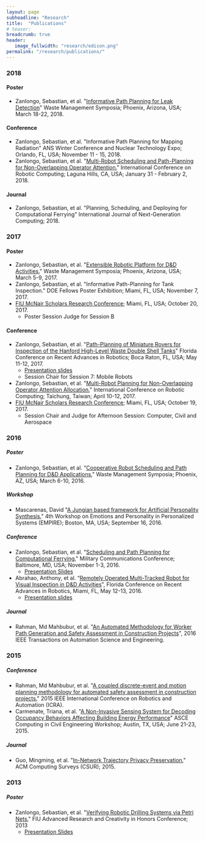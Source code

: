 ```yaml
---
layout: page
subheadline: "Research"
title:  "Publications"
# teaser:
breadcrumb: true
header:
   image_fullwidth: "research/edison.png"
permalink: "/research/publications/"
---
```


### 2018

#### Poster

- Zanlongo, Sebastian, et al. "[Informative Path Planning for Leak Detection](https://drive.google.com/file/d/1Kzf6BTqk2qLigKel5kbYE2Q1B6Yjbulm/view?usp=sharing)" Waste Management Symposia; Phoenix, Arizona, USA; March 18-22, 2018.

#### Conference

- Zanlongo, Sebastian, et al. "Informative Path Planning for Mapping Radiation" ANS Winter Conference and Nuclear Technology Expo; Orlando, FL, USA; November 11 - 15, 2018.
- Zanlongo, Sebastian, et al. "[Multi-Robot Scheduling and Path-Planning for Non-Overlapping Operator Attention.](/research/projects/operator-scheduling/)" International Conference on Robotic Computing; Laguna Hills, CA, USA; January 31 - February 2, 2018.

#### Journal

- Zanlongo, Sebastian, et al. "Planning, Scheduling, and Deploying for Computational Ferrying" International Journal of Next-Generation Computing; 2018.

### 2017

#### Poster

- Zanlongo, Sebastian, et al. "[Extensible Robotic Platform for D&D Activities.](https://drive.google.com/file/d/0B7LrHOVVu2-DQ3FmRkhvYzN0VlE/view?usp=sharing)" Waste Management Symposia; Phoenix, Arizona, USA; March 5-9, 2017.
- Zanlongo, Sebastian, et al. "Informative Path-Planning for Tank Inspection." DOE Fellows Poster Exhibition; Miami, FL, USA; November 7, 2017.
- [FIU McNair Scholars Research Conference](http://mcnairconference.fiu.edu/); Miami, FL, USA; October 20, 2017.
  - Poster Session Judge for Session B

#### Conference

- Zanlongo, Sebastian, et al. "[Path-Planning of Miniature Rovers for Inspection of the Hanford High-Level Waste Double Shell Tanks](http://public.eng.fau.edu/design/fcrar2017/papers/Path-PlanningMiniatureRovers.pdf)" Florida Conference on Recent Advances in Robotics; Boca Raton, FL, USA; May 11-12, 2017.
  - [Presentation slides](https://drive.google.com/file/d/0B7LrHOVVu2-DRlR6clZwb3RnM2M/view?usp=sharing)
  - Session Chair for Session 7: Mobile Robots
- Zanlongo, Sebastian, et al. "[Multi-Robot Planning for Non-Overlapping Operator Attention Allocation.](/research/projects/operator-scheduling/)" International Conference on Robotic Computing; Taichung, Taiwan; April 10-12, 2017.
- [FIU McNair Scholars Research Conference](http://mcnairconference.fiu.edu/); Miami, FL, USA; October 19, 2017.
  - Session Chair and Judge for Afternoon Session: Computer, Civil and Aerospace

### 2016

##### Poster

- Zanlongo, Sebastian, et al. "[Cooperative Robot Scheduling and Path Planning for D&D Applications.](https://drive.google.com/file/d/0B7LrHOVVu2-Dd3hkUXNHc2xJV1k/view?usp=sharing)" Waste Management Symposia; Phoenix, AZ, USA; March 6-10, 2016.

##### Workshop

- Mascarenas, David "[A Jungian based framework for Artificial Personality Synthesis.](https://empire2016recsys.files.wordpress.com/2016/03/mascarenas_empire2016_slides.pdf)" 4th Workshop on Emotions and Personality in Personalized Systems (EMPIRE); Boston, MA, USA; September 16, 2016.

##### Conference

- Zanlongo, Sebastian, et al. "[Scheduling and Path Planning for Computational Ferrying.](http://ieeexplore.ieee.org/abstract/document/7795399/)" Military Communications Conference; Baltimore, MD, USA; November 1-3, 2016.
  - [Presentation Slides](https://drive.google.com/file/d/0B7LrHOVVu2-DbHNRamJsVENmSTA/view?usp=sharing)
- Abrahao, Anthony, et al. “[Remotely Operated Multi-Tracked Robot for Visual Inspection in D&D Activities](http://www.eng.fiu.edu/mme/robotics/fcrar2016/FCRAR2016PROCEEDINGS.pdf#page=189)”, Florida Conference on Recent Advances in Robotics, Miami, FL, May 12-13, 2016.
  - [Presentation slides](https://drive.google.com/file/d/0B7LrHOVVu2-DV2tWQlhDY0lsY0E/view?usp=sharing)

##### Journal

- Rahman, Md Mahbubur, et al. "[An Automated Methodology for Worker Path Generation and Safety Assessment in Construction Projects](http://ieeexplore.ieee.org/abstract/document/7790844/)", 2016 IEEE Transactions on Automation Science and Engineering.

### 2015

##### Conference

- Rahman, Md Mahbubur, et al. "[A coupled discrete-event and motion planning methodology for automated safety assessment in construction projects.](http://ieeexplore.ieee.org/document/7139735/?arnumber=7139735)" 2015 IEEE International Conference on Robotics and Automation (ICRA).
- Carmenate, Triana, et al. "[A Non-Invasive Sensing System for Decoding Occupancy Behaviors Affecting Building Energy Performance](http://ascelibrary.org/doi/pdf/10.1061/9780784479247.fm#page=8)" ASCE Computing in Civil Engineering Workshop; Austin, TX, USA; June 21-23, 2015.

##### Journal

- Guo, Mingming, et al. "[In-Network Trajectory Privacy Preservation.](https://dl.acm.org/citation.cfm?id=2818183)" ACM Computing Surveys (CSUR); 2015.

### 2013

##### Poster

- Zanlongo, Sebastian, et al. "[Verifying Robotic Drilling Systems via Petri Nets.](https://drive.google.com/file/d/0B7LrHOVVu2-Dbk16VkJqSXl2V28/view?usp=sharing)" FIU Advanced Research and Creativity in Honors Conference; 2013
  - [Presentation Slides](https://drive.google.com/file/d/0B7LrHOVVu2-DeGRFdlR5SDVJZjA/view?usp=sharing)

